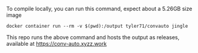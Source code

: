 To compile locally, you can run this command, expect about a 5.26GB size image

```
docker container run --rm -v $(pwd):/output tyler71/convauto jingle
```

This repo runs the above command and hosts the output as releases, available at https://conv-auto.xyzz.work
